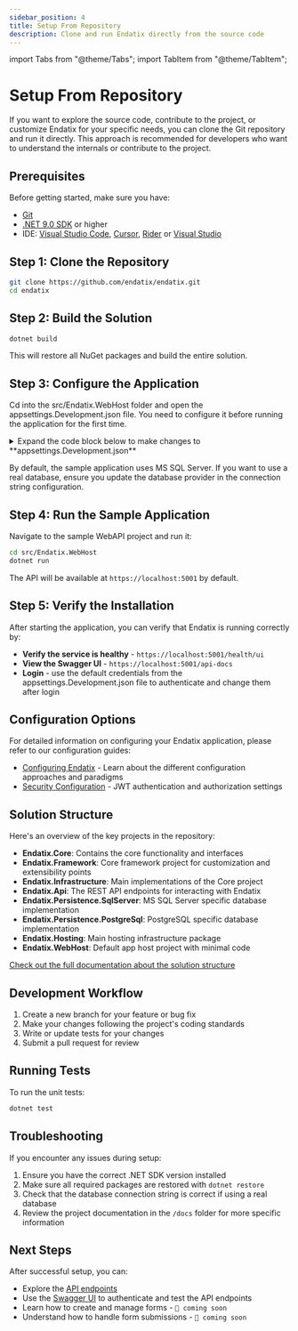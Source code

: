 ```yaml
---
sidebar_position: 4
title: Setup From Repository
description: Clone and run Endatix directly from the source code
---
```


import Tabs from "@theme/Tabs";
import TabItem from "@theme/TabItem";

# Setup From Repository

If you want to explore the source code, contribute to the project, or customize Endatix for your specific needs, you can clone the Git repository and run it directly. This approach is recommended for developers who want to understand the internals or contribute to the project.

## Prerequisites

Before getting started, make sure you have:

- [Git](https://git-scm.com/downloads)
- [.NET 9.0 SDK](https://dotnet.microsoft.com/download/dotnet/9.0) or higher
- IDE: [Visual Studio Code](https://code.visualstudio.com/), [Cursor](https://www.cursor.com/), [Rider](https://www.jetbrains.com/rider/) or [Visual Studio](https://visualstudio.microsoft.com/)

## Step 1: Clone the Repository

```bash
git clone https://github.com/endatix/endatix.git
cd endatix
```

## Step 2: Build the Solution

```bash
dotnet build
```

This will restore all NuGet packages and build the entire solution.

## Step 3: Configure the Application

Cd into the src/Endatix.WebHost folder and open the appsettings.Development.json file. You need to configure it before running the application for the first time.

<details>
  <summary>Expand the code block below to make changes to **appsettings.Development.json**</summary>

:bulb: **Note on Connection Strings:** The Default connection string is required. Find the line below and update the connection string to your own. Also, if you want to use PostgresSQL as the database provider add the following line:

```json {2,3} showLineNumbers wrap
"ConnectionStrings": {
  "DefaultConnection": "Server=localhost;Integrated Security=true;TrustServerCertificate=true;Initial Catalog=Endatix.App;"
  "DefaultConnection_DbProvider": "postgresql" // add this line if you want to use PostgresSQL as the database provider. Otherwise you don't need it.
}
// Rest of the settings...
```

:bulb: **Note on Initial User:** Line 6 and 7 are optional and they allow you to configure the credentials for the initial user. Change the email and password to your own credentials. You can remove these lines upon successful app setup and login. Never commit your credentials to the repository.

```json {6,7} showLineNumbers
  "Endatix": {
    "Data": {
      "EnableAutoMigrations": true,
      "SeedSampleData": false,
      "InitialUser": {
        "Email": "admin@endatix.com", // change this to your own email
        "Password": "P@ssw0rd" // change this to a more secure password
      }
    }
    // Other settings...
  }
```

</details>

By default, the sample application uses MS SQL Server. If you want to use a real database, ensure you update the database provider in the connection string configuration.

## Step 4: Run the Sample Application

Navigate to the sample WebAPI project and run it:

```bash
cd src/Endatix.WebHost
dotnet run
```

The API will be available at `https://localhost:5001` by default.

## Step 5: Verify the Installation

After starting the application, you can verify that Endatix is running correctly by:

- **Verify the service is healthy** - `https://localhost:5001/health/ui`
- **View the Swagger UI** - `https://localhost:5001/api-docs`
- **Login** - use the default credentials from the appsettings.Development.json file to authenticate and change them after login

## Configuration Options

For detailed information on configuring your Endatix application, please refer to our configuration guides:

- [Configuring Endatix](/docs/configuration/) - Learn about the different configuration approaches and paradigms
- [Security Configuration](/docs/configuration/security-configuration) - JWT authentication and authorization settings

## Solution Structure

Here's an overview of the key projects in the repository:

- **Endatix.Core**: Contains the core functionality and interfaces
- **Endatix.Framework**: Core framework project for customization and extensibility points
- **Endatix.Infrastructure**: Main implementations of the Core project
- **Endatix.Api**: The REST API endpoints for interacting with Endatix
- **Endatix.Persistence.SqlServer**: MS SQL Server specific database implementation
- **Endatix.Persistence.PostgreSql**: PostgreSQL specific database implementation
- **Endatix.Hosting**: Main hosting infrastructure package
- **Endatix.WebHost**: Default app host project with minimal code

[Check out the full documentation about the solution structure](/docs/getting-started/architecture#net-solution-structure)

## Development Workflow

1. Create a new branch for your feature or bug fix
2. Make your changes following the project's coding standards
3. Write or update tests for your changes
4. Submit a pull request for review

## Running Tests

To run the unit tests:

```bash
dotnet test
```

## Troubleshooting

If you encounter any issues during setup:

1. Ensure you have the correct .NET SDK version installed
2. Make sure all required packages are restored with `dotnet restore`
3. Check that the database connection string is correct if using a real database
4. Review the project documentation in the `/docs` folder for more specific information

## Next Steps

After successful setup, you can:

- Explore the [API endpoints](/docs/api)
- Use the [Swagger UI](https://localhost:5001/api-docs) to authenticate and test the API endpoints
- Learn how to create and manage forms - `🚧 coming soon`
- Understand how to handle form submissions - `🚧 coming soon`
